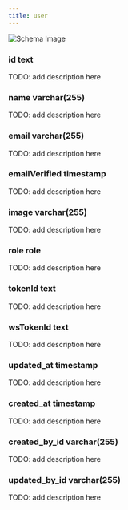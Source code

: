 ```yaml
---
title: user
---
```



![Schema Image](/img/schema/user.svg)

### id text
TODO: add description here

### name varchar(255)
TODO: add description here

### email varchar(255)
TODO: add description here

### emailVerified timestamp
TODO: add description here

### image varchar(255)
TODO: add description here

### role role
TODO: add description here

### tokenId text
TODO: add description here

### wsTokenId text
TODO: add description here

### updated_at timestamp
TODO: add description here

### created_at timestamp
TODO: add description here

### created_by_id varchar(255)
TODO: add description here

### updated_by_id varchar(255)
TODO: add description here

